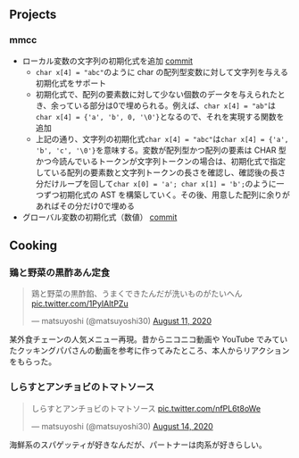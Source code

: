 ## Projects

### mmcc

- ローカル変数の文字列の初期化式を追加 [commit](https://github.com/matsuyoshi30/mmcc/commit/171ece90b228206aebb1da5380e01397bfcc8296)
  - `char x[4] = "abc"`のように char の配列型変数に対して文字列を与える初期化式をサポート
  - 初期化式で、配列の要素数に対して少ない個数のデータを与えられたとき、余っている部分は0で埋められる。例えば、`char x[4] = "ab"`は`char x[4] = {'a', 'b', 0, '\0'}`となるので、それを実現する関数を追加
  - 上記の通り、文字列の初期化式`char x[4] = "abc"`は`char x[4] = {'a', 'b', 'c', '\0'}`を意味する。変数が配列型かつ配列の要素は CHAR 型かつ今読んでいるトークンが文字列トークンの場合は、初期化式で指定している配列の要素数と文字列トークンの長さを確認し、確認後の長さ分だけループを回して`char x[0] = 'a'; char x[1] = 'b';`のように一つずつ初期化式の AST を構築していく。その後、用意した配列に余りがあればその分だけ0で埋める
- グローバル変数の初期化式（数値） [commit](https://github.com/matsuyoshi30/mmcc/commit/7b85909d57d36699f1265c7485fe12e05764a5d3)

## Cooking

### 鶏と野菜の黒酢あん定食

<blockquote class="twitter-tweet"><p lang="ja" dir="ltr">鶏と野菜の黒酢餡、うまくできたんだが洗いものがたいへん <a href="https://t.co/1PyIAltPZu">pic.twitter.com/1PyIAltPZu</a></p>&mdash; matsuyoshi (@matsuyoshi30) <a href="https://twitter.com/matsuyoshi30/status/1293165230231445504?ref_src=twsrc%5Etfw">August 11, 2020</a></blockquote> <script async src="https://platform.twitter.com/widgets.js" charset="utf-8"></script>

某外食チェーンの人気メニュー再現。昔からニコニコ動画や YouTube でみていたクッキングパパさんの動画を参考に作ってみたところ、本人からリアクションをもらった。

### しらすとアンチョビのトマトソース

<blockquote class="twitter-tweet"><p lang="ja" dir="ltr">しらすとアンチョビのトマトソース <a href="https://t.co/nfPL6t8oWe">pic.twitter.com/nfPL6t8oWe</a></p>&mdash; matsuyoshi (@matsuyoshi30) <a href="https://twitter.com/matsuyoshi30/status/1294133463772098560?ref_src=twsrc%5Etfw">August 14, 2020</a></blockquote> <script async src="https://platform.twitter.com/widgets.js" charset="utf-8"></script>

海鮮系のスパゲッティが好きなんだが、パートナーは肉系が好きらしい。
